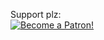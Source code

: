 Support plz:</br>
<a href="https://www.patreon.com/join/dedmen">
    <img src="https://c5.patreon.com/external/logo/become_a_patron_button.png" alt="Become a Patron!">
</a>